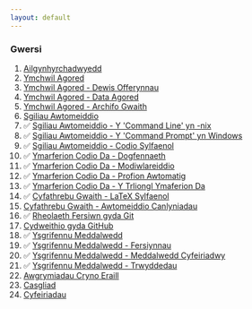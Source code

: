 ```yaml
---
layout: default
---
```


### Gwersi

1. [Ailgynhyrchadwyedd](/ailgynhyrchadwyedd/)
2. [Ymchwil Agored](/ymchwilagored/)
3. [Ymchwil Agored - Dewis Offerynnau](/ymchwilagored/dewisofferynnau/)
4. [Ymchwil Agored - Data Agored](/ymchwilagored/dataagored/)
5. [Ymchwil Agored - Archifo Gwaith](/ymchwilagored/archifo/)
6. [Sgiliau Awtomeiddio](/awtomeiddio/)
7. &#x2705; [Sgiliau Awtomeiddio - Y 'Command Line' yn -nix](/awtomeiddio/commandline/)
8. &#x2705; [Sgiliau Awtomeiddio - Y 'Command Prompt' yn Windows](/awtomeiddio/commandprompt/)
9. &#x2705; [Sgiliau Awtomeiddio - Codio Sylfaenol](/awtomeiddio/codio/)
10. &#x2705; [Ymarferion Codio Da - Dogfennaeth](/ymarferionda/dogfennaeth/)
11. &#x2705; [Ymarferion Codio Da - Modiwlareiddio](/ymarferionda/modiwlareiddio/)
12. &#x2705; [Ymarferion Codio Da - Profion Awtomatig](/ymarferionda/profion/)
13. &#x2705; [Ymarferion Codio Da - Y Trliongl Ymaferion Da](/ymarferionda/triongl/)
14. &#x2705; [Cyfathrebu Gwaith - LaTeX Sylfaenol](/cyfathrebu/latex/)
15. [Cyfathrebu Gwaith - Awtomeiddio Canlyniadau](/cyfathrebu/awtomeiddio/)
16. &#x2705; [Rheolaeth Fersiwn gyda Git](/rheolaethfersiwn/)
17. [Cydweithio gyda GitHub](/cydweithio/)
18. &#x2705; [Ysgrifennu Meddalwedd](/meddalwedd/)
19. &#x2705; [Ysgrifennu Meddalwedd - Fersiynnau](/meddalwedd/fersiynnau/)
20. &#x2705; [Ysgrifennu Meddalwedd - Meddalwedd Cyfeiriadwy](/meddalwedd/cyfeirio/)
21. &#x2705; [Ysgrifennu Meddalwedd - Trwyddedau](/meddalwedd/trwyddedau/)
22. [Awgrymiadau Cryno Eraill](/awgrymiadau/)
23. [Casgliad](/casgliad/)
24. [Cyfeiriadau](/cyfeiriadau/)